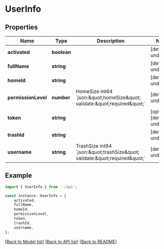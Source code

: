 # UserInfo


## Properties

Name | Type | Description | Notes
------------ | ------------- | ------------- | -------------
**activated** | **boolean** |  | [default to undefined]
**fullName** | **string** |  | [default to undefined]
**homeId** | **string** |  | [default to undefined]
**permissionLevel** | **number** | HomeSize        int64  &#x60;json:\&quot;homeSize\&quot; validate:\&quot;required\&quot;&#x60; | [default to undefined]
**token** | **string** |  | [optional] [default to undefined]
**trashId** | **string** |  | [default to undefined]
**username** | **string** | TrashSize       int64  &#x60;json:\&quot;trashSize\&quot; validate:\&quot;required\&quot;&#x60; | [default to undefined]

## Example

```typescript
import { UserInfo } from './api';

const instance: UserInfo = {
    activated,
    fullName,
    homeId,
    permissionLevel,
    token,
    trashId,
    username,
};
```

[[Back to Model list]](../README.md#documentation-for-models) [[Back to API list]](../README.md#documentation-for-api-endpoints) [[Back to README]](../README.md)
